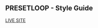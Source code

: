 ## PRESETLOOP - Style Guide

[LIVE SITE](https://presetloop.com/styleguide)

<!-- ![ALT:preview](preview.png) -->


